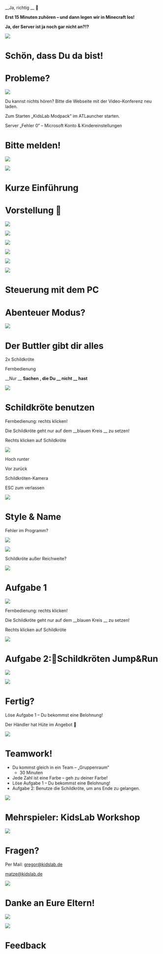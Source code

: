 __Ja\, richtig __  ____

__Erst 15 Minuten zuhören – und dann legen wir in Minecraft los\!__

__Ja\, der Server ist ja noch gar nicht an?\!?__

![](img/Programmieren%20in%20Minecraft%20-%20Level%201_0.png)

# Schön, dass Du da bist!

# Probleme?

![](img/Programmieren%20in%20Minecraft%20-%20Level%201_1.png)

Du kannst nichts hören? Bitte die Webseite mit der Video\-Konferenz neu laden\.

Zum Starten „KidsLab Modpack“ im ATLauncher starten\.

Server „Fehler 0“ – Microsoft Konto & Kindereinstellungen

# Bitte melden!

![](img/Programmieren%20in%20Minecraft%20-%20Level%201_2.png)

![](img/Programmieren%20in%20Minecraft%20-%20Level%201_3.png)

# Kurze Einführung

# Vorstellung 

![](img/Programmieren%20in%20Minecraft%20-%20Level%201_4.png)

![](img/Programmieren%20in%20Minecraft%20-%20Level%201_5.png)

![](img/Programmieren%20in%20Minecraft%20-%20Level%201_6.png)

![](img/Programmieren%20in%20Minecraft%20-%20Level%201_7.png)

![](img/Programmieren%20in%20Minecraft%20-%20Level%201_8.png)

![](img/Programmieren%20in%20Minecraft%20-%20Level%201_9.png)

# Steuerung mit dem PC

# Abenteuer Modus?

![](img/Programmieren%20in%20Minecraft%20-%20Level%201_10.png)

# Der Buttler gibt dir alles

2x Schildkröte

Fernbedienung

__Nur __  __Sachen__  __\, die Du __  __nicht__  __ hast__

![](img/Programmieren%20in%20Minecraft%20-%20Level%201_11.jpg)

# Schildkröte benutzen

Fernbedienung: rechts klicken\!

Die Schildkröte geht nur auf dem  __blauen Kreis __ zu setzen\!

Rechts klicken auf Schildkröte

![](img/Programmieren%20in%20Minecraft%20-%20Level%201_12.png)

Hoch runter

Vor zurück

Schildkröten\-Kamera

ESC zum verlassen

![](img/Programmieren%20in%20Minecraft%20-%20Level%201_13.png)

# Style & Name

Fehler im Programm?

![](img/Programmieren%20in%20Minecraft%20-%20Level%201_14.png)

![](img/Programmieren%20in%20Minecraft%20-%20Level%201_15.png)

Schildkröte außer Reichweite?

![](img/Programmieren%20in%20Minecraft%20-%20Level%201_16.png)

# Aufgabe 1

![](img/Programmieren%20in%20Minecraft%20-%20Level%201_17.png)

Fernbedienung: rechts klicken\!

Die Schildkröte geht nur auf dem  __blauen Kreis __ zu setzen\!

Rechts klicken auf Schildkröte

![](img/Programmieren%20in%20Minecraft%20-%20Level%201_18.png)

# Aufgabe 2:Schildkröten Jump&Run

![](img/Programmieren%20in%20Minecraft%20-%20Level%201_19.png)

![](img/Programmieren%20in%20Minecraft%20-%20Level%201_20.png)

# Fertig?

Löse Aufgabe 1 – Du bekommst eine Belohnung\!

Der Händler hat Hüte im Angebot 

![](img/Programmieren%20in%20Minecraft%20-%20Level%201_21.png)

# Teamwork!



* Du kommst gleich in ein Team – „Gruppenraum“
  * 30 Minuten
* Jede Zahl ist eine Farbe – geh zu deiner Farbe\!
* Löse Aufgabe 1 – Du bekommst eine Belohnung\!
* Aufgabe 2: Benutze die Schildkröte\, um ans Ende zu gelangen\.


![](img/Programmieren%20in%20Minecraft%20-%20Level%201_22.png)

# Mehrspieler: KidsLab Workshop

![](img/Programmieren%20in%20Minecraft%20-%20Level%201_23.png)

# Fragen?

Per Mail: [gregor@kidslab\.de](mailto:gregor@kidslab.de)

[matze@kidslab\.de](mailto:gregor@kidslab.de)

![](img/Programmieren%20in%20Minecraft%20-%20Level%201_24.png)

# Danke an Eure Eltern!

![](img/Programmieren%20in%20Minecraft%20-%20Level%201_25.png)

![](img/Programmieren%20in%20Minecraft%20-%20Level%201_26.png)

# Feedback

